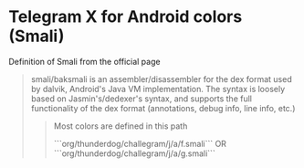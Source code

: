 # Telegram X for Android colors (Smali)
<p>Definition of Smali from the official page</p>
<blockquote>
<p>smali/baksmali is an assembler/disassembler for the dex format used by dalvik, Android's Java VM implementation. The syntax is loosely based on Jasmin's/dedexer's syntax, and supports the full functionality of the dex format (annotations, debug info, line info, etc.)</p>
<blockquote>
<p>Most colors are defined in this path</p>
```org/thunderdog/challegram/j/a/f.smali``` OR  ```org/thunderdog/challegram/j/a/g.smali```
  
  
